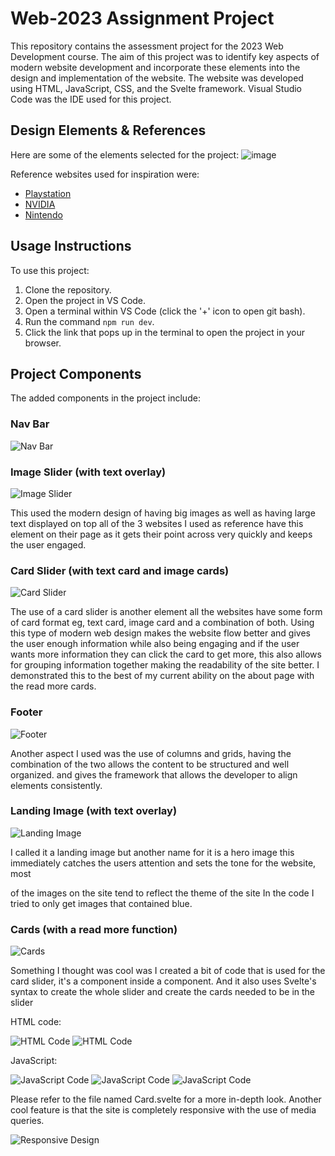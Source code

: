 # Web-2023 Assignment Project

This repository contains the assessment project for the 2023 Web Development course. The aim of this project was to identify key aspects of modern website development and incorporate these elements into the design and implementation of the website. The website was developed using HTML, JavaScript, CSS, and the Svelte framework. Visual Studio Code was the IDE used for this project.

## Design Elements & References

Here are some of the elements selected for the project:
![image](https://github.com/seCRet-blip/web-2023/assets/77824037/65fcf82b-490b-43f1-bcbd-d741e9582f0c)


Reference websites used for inspiration were:

- [Playstation](https://www.playstation.com/en-nz/)
- [NVIDIA](https://www.nvidia.com/en-us/)
- [Nintendo](https://www.nintendo.com/)

## Usage Instructions

To use this project:

1. Clone the repository.
2. Open the project in VS Code.
3. Open a terminal within VS Code (click the '+' icon to open git bash).
4. Run the command `npm run dev`.
5. Click the link that pops up in the terminal to open the project in your browser.

## Project Components

The added components in the project include:

### Nav Bar

![Nav Bar](https://github.com/seCRet-blip/web-2023/assets/77824037/74969e8b-bfea-4279-9008-68e72ab7cc03)

### Image Slider (with text overlay)

![Image Slider](https://github.com/seCRet-blip/web-2023/assets/77824037/48154a59-d1d1-4a15-9b6f-d93afe6e62de)

This used the modern design of having big images as well as having large text displayed on top all of the 3 websites I used as reference have this element on their page as it gets their point across very quickly and keeps the user engaged.

### Card Slider (with text card and image cards)

![Card Slider](https://github.com/seCRet-blip/web-2023/assets/77824037/f9c71b2a-c55a-4b37-b68a-3b87bfa8f0f1)

The use of a card slider is another element all the websites have some form of card format eg, text card, image card and a combination of both. Using this type of modern web design makes the website flow better and gives the user enough information while also being engaging and if the user wants more information they can click the card to get more, this also allows for grouping information together making the readability of the site better. I demonstrated this to the best of my current ability on the about page with the read more cards.

### Footer

![Footer](https://github.com/seCRet-blip/web-2023/assets/77824037/b3c59e3e-e3b6-4c17-b9dc-03479292098a)

Another aspect I used was the use of columns and grids, having the combination of the two allows the content to be structured and well organized. and gives the framework that allows the developer to align elements consistently. 

### Landing Image (with text overlay)

![Landing Image](https://github.com/seCRet-blip/web-2023/assets/77824037/294071f1-ecda-46f0-bc69-d26d57c9c1d7)

I called it a landing image but another name for it is a hero image this immediately catches the users attention and sets the tone for the website, most

 of the images on the site tend to reflect the theme of the site In the code I tried to only get images that contained blue.

### Cards (with a read more function)

![Cards](https://github.com/seCRet-blip/web-2023/assets/77824037/97037cc2-dce8-4ece-9a11-9aa1fb61c184)

Something I thought was cool was I created a bit of code that is used for the card slider, it's a component inside a component. And it also uses Svelte's syntax to create the whole slider and create the cards needed to be in the slider

HTML code:

![HTML Code](https://github.com/seCRet-blip/web-2023/assets/77824037/9ff6eb84-aced-40f6-a148-09075a4369f2)
![HTML Code](https://github.com/seCRet-blip/web-2023/assets/77824037/abbf9dbd-5d78-454b-b1e6-ab4f4a1cc57a)

JavaScript:

![JavaScript Code](https://github.com/seCRet-blip/web-2023/assets/77824037/0b21e9f3-2776-4c56-8920-2fce99ff2ed7)
![JavaScript Code](https://github.com/seCRet-blip/web-2023/assets/77824037/c8a7044e-1db6-44d4-95e4-8937f5dff9c3)
![JavaScript Code](https://github.com/seCRet-blip/web-2023/assets/77824037/8382b8ca-a134-4481-9bc9-0093e791a781)

Please refer to the file named Card.svelte for a more in-depth look. Another cool feature is that the site is completely responsive with the use of media queries.

![Responsive Design](https://github.com/seCRet-blip/web-2023/assets/77824037/41250cb8-5f41-4122-b561-353861921886)
